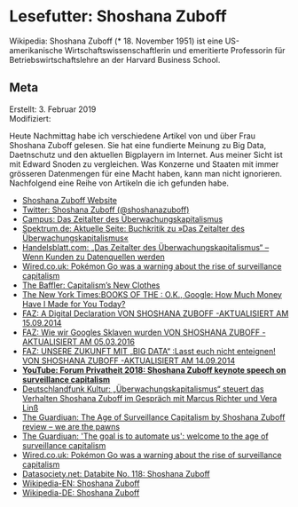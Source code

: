 # Lesefutter:  Shoshana Zuboff

Wikipedia: Shoshana Zuboff (* 18. November 1951) ist eine US-amerikanische Wirtschaftswissenschaftlerin und emeritierte Professorin für Betriebswirtschaftslehre an der Harvard Business School.  

## Meta

Erstellt:		3. Februar 2019  
Modifiziert:	 

Heute Nachmittag habe ich verschiedene Artikel von und über Frau Shoshana Zuboff gelesen. Sie hat eine fundierte Meinung zu Big Data, Daetnschutz und den aktuellen Bigplayern im Internet. Aus meiner Sicht ist mit Edward Snoden zu vergleichen. Was Konzerne und Staaten mit immer grösseren Datenmengen für eine Macht haben, kann man nicht ignorieren.  Nachfolgend eine Reihe von Artikeln die ich gefunden habe.

- [Shoshana Zuboff Website](http://shoshanazuboff.com)
- [Twitter: Shoshana Zuboff (@shoshanazuboff)](https://twitter.com/shoshanazuboff?lang=de)
- [Campus: Das Zeitalter des Überwachungskapitalismus](https://www.campus.de/buecher-campus-verlag/wirtschaft-gesellschaft/wirtschaft/das_zeitalter_des_ueberwachungskapitalismus-15097.html)
- [Spektrum.de: Aktuelle Seite: Buchkritik zu »Das Zeitalter des Überwachungskapitalismus«](https://www.spektrum.de/rezension/buchkritik-zu-das-zeitalter-des-ueberwachungskapitalismus/1606858)
- [Handelsblatt.com: „Das Zeitalter des Überwachungskapitalismus“ – Wenn Kunden zu Datenquellen werden](https://www.handelsblatt.com/arts_und_style/literatur/buchtipp-das-zeitalter-des-ueberwachungskapitalismus-wenn-kunden-zu-datenquellen-werden/23218860.html?ticket=ST-913943-IMJOEElebVeSCMLEfLIa-ap6)
- [Wired.co.uk: Pokémon Go was a warning about the rise of surveillance capitalism](https://www.wired.co.uk/article/the-age-of-surveillance-capitalism-facebook-shoshana-zuboff)
- [The Baffler: Capitalism’s New Clothes](https://thebaffler.com/latest/capitalisms-new-clothes-morozov)
- [The New York Times:BOOKS OF THE : O.K., Google: How Much Money Have I Made for You Today?](https://www.nytimes.com/2019/01/16/books/review-age-of-surveillance-capitalism-shoshana-zuboff.html)
- [FAZ: A Digital Declaration VON SHOSHANA ZUBOFF -AKTUALISIERT AM 15.09.2014](https://www.faz.net/aktuell/feuilleton/debatten/the-digital-debate/shoshan-zuboff-on-big-data-as-surveillance-capitalism-13152525.html)
- [FAZ: Wie wir Googles Sklaven wurden VON SHOSHANA ZUBOFF -AKTUALISIERT AM 05.03.2016](https://www.faz.net/aktuell/feuilleton/debatten/die-digital-debatte/shoshana-zuboff-googles-ueberwachungskapitalismus-14101816.html)
- [FAZ: UNSERE ZUKUNFT MIT „BIG DATA“ :Lasst euch nicht enteignen! VON SHOSHANA ZUBOFF -AKTUALISIERT AM 14.09.2014](https://www.faz.net/aktuell/feuilleton/debatten/die-digital-debatte/shoshana-zuboff-googles-ueberwachungskapitalismus-14101816.html)
- **[YouTube: Forum Privatheit 2018: Shoshana Zuboff keynote speech on surveillance capitalism](https://www.youtube.com/watch?v=DeaSxCN2uw8)**
- [Deutschlandfunk Kultur: „Überwachungskapitalismus“ steuert das Verhalten Shoshana Zuboff im Gespräch mit Marcus Richter und Vera Linß](https://www.deutschlandfunkkultur.de/shoshana-zuboff-ueberwachungskapitalismus-steuert-das.1264.de.html?dram:article_id=431006)
- [The Guardiuan: The Age of Surveillance Capitalism by Shoshana Zuboff review – we are the pawns](https://www.theguardian.com/books/2019/feb/02/age-of-surveillance-capitalism-shoshana-zuboff-review)
- [The Guardiuan: 'The goal is to automate us': welcome to the age of surveillance capitalism](https://www.theguardian.com/technology/2019/jan/20/shoshana-zuboff-age-of-surveillance-capitalism-google-facebook)
- [Wired.co.uk: Pokémon Go was a warning about the rise of surveillance capitalism](https://www.wired.co.uk/article/the-age-of-surveillance-capitalism-facebook-shoshana-zuboff)
- [Datasociety.net: Databite No. 118: Shoshana Zuboff](https://datasociety.net/events/databite-no-118-shoshana-zuboff/)
- [Wikipedia-EN: Shoshana Zuboff](https://en.wikipedia.org/wiki/Shoshana_Zuboff)
- [Wikipedia-DE: Shoshana Zuboff](https://de.wikipedia.org/wiki/Shoshana_Zuboff)

